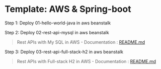 # Template: AWS & Spring-boot

Step 1: Deploy 01-hello-world-java in aws beanstalk

Step 2: Deploy 02-rest-api-mysql in aws beanstalk
> Rest APIs with My SQL in AWS - Documentation : <a href="https://github.com/tech-kishore/template-aws-springboot/tree/main/02-rest-api-mysql" target="_blank">README.md</a>

Step 3: Deploy 03-rest-api-full-stack-h2 in aws beanstalk
> Rest APIs with Full-stack H2 in AWS - Documentation : <a href="https://github.com/tech-kishore/template-aws-springboot/tree/main/03-rest-api-full-stack-h2" target="_blank">README.md</a>

